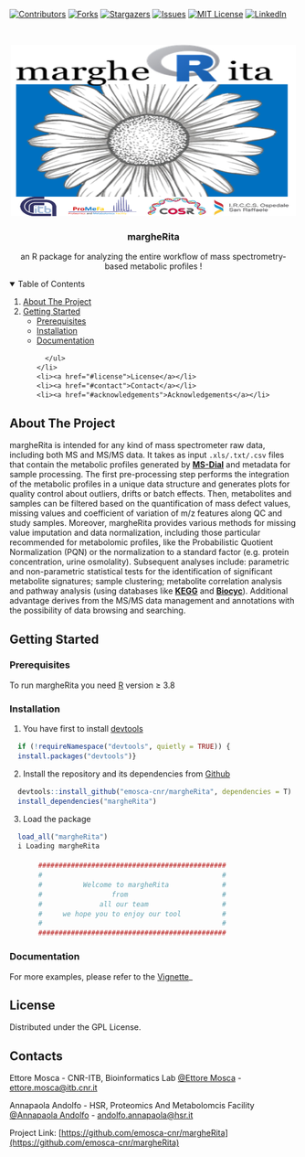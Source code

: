 
[![Contributors][contributors-shield]][contributors-url]
[![Forks][forks-shield]][forks-url]
[![Stargazers][stars-shield]][stars-url]
[![Issues][issues-shield]][issues-url]
[![MIT License][license-shield]][license-url]
[![LinkedIn][linkedin-shield]][linkedin-url]



<!-- PROJECT LOGO -->
<br />
<p align="center">
  <a href="https://github.com/emosca-cnr/margheRita">
    <img src="vignettes/images/logo.png" alt="Logo" width="500" height="300">
  </a>

  <h3 align="center"> margheRita </h3>

  <p align="center">
    an R package for analyzing the entire workflow of mass spectrometry-based metabolic profiles !
  </p>
</p>



<!-- TABLE OF CONTENTS -->
<details open="open">
  <summary>Table of Contents</summary>
  <ol>
    <li>
      <a href="#about-the-project">About The Project</a>
    </li>
    <li>
      <a href="#Getting Started">Getting Started</a>
      <ul>
        <li><a href="#Prerequisites">Prerequisites</a></li>
        <li><a href="#Installation">Installation</a></li>
        <li><a href="#Installation">Documentation</a></li>

      </ul>
    </li>
    <li><a href="#license">License</a></li>
    <li><a href="#contact">Contact</a></li>
    <li><a href="#acknowledgements">Acknowledgements</a></li>
  </ol>
</details>



<!-- ABOUT THE PROJECT -->
## About The Project

margheRita is intended for any kind of mass spectrometer raw data, including both MS and MS/MS data. It takes as input `.xls/.txt/.csv` files that contain the metabolic profiles generated by **[MS-Dial](http://prime.psc.riken.jp/compms/msdial/main.html)** and metadata for sample processing. The first pre-processing step performs the integration of the metabolic profiles in a unique data structure and generates plots for quality control about outliers, drifts or batch effects. Then, metabolites and samples can be filtered based on the quantification of mass defect values, missing values and coefficient of variation of m/z features along QC and study samples. Moreover, margheRita provides various methods for missing value imputation and data normalization, including those particular recommended for metabolomic profiles, like the Probabilistic Quotient Normalization (PQN) or the normalization to a standard factor (e.g. protein concentration, urine osmolality). Subsequent analyses include: parametric and non-parametric statistical tests for the identification of significant metabolite signatures; sample clustering; metabolite correlation analysis and pathway analysis (using databases like **[KEGG](https://www.genome.jp/kegg/)** and **[Biocyc](https://biocyc.org)**). Additional advantage derives from the MS/MS data management and annotations with the possibility of data browsing and searching.


<!-- GETTING STARTED -->
## Getting Started

### Prerequisites

To run margheRita you need [R](https://www.r-project.org/) version $\ge$ 3.8

### Installation

1. You have first to install [devtools](https://cran.r-project.org/web/packages/devtools/index.html)

  ```r
    if (!requireNamespace("devtools", quietly = TRUE)) {
    install.packages("devtools")}
  ```
2. Install the repository and its dependencies from [Github](https://github.com/emosca-cnr/margheRita)

  ```r
    devtools::install_github("emosca-cnr/margheRita", dependencies = T)
    install_dependencies("margheRita")
  ```
3. Load the package

  ```r
    load_all("margheRita")
    i Loading margheRita

         ##############################################
         #                                            #
         #          Welcome to margheRita             #
         #                 from                       #
         #              all our team                  #
         #     we hope you to enjoy our tool          #
         #                                            #
         ##############################################
  ```

### Documentation

For more examples, please refer to the [Vignette](https://github.com/emosca-cnr/margheRita.git)_


<!-- LICENSE -->
## License

Distributed under the GPL License.


<!-- CONTACT -->
## Contacts

Ettore Mosca - CNR-ITB, Bioinformatics Lab  [@Ettore Mosca](https://www.researchgate.net/profile/Ettore-Mosca) - ettore.mosca@itb.cnr.it

Annapaola Andolfo - HSR, Proteomics And Metabolomcis Facility [@Annapaola Andolfo](https://www.researchgate.net/profile/Annapaola-Andolfo) - andolfo.annapaola@hsr.it

Project Link: [https://github.com/emosca-cnr/margheRita](https://github.com/emosca-cnr/margheRita)


<!-- MARKDOWN LINKS & IMAGES -->
<!-- https://www.markdownguide.org/basic-syntax/#reference-style-links -->
[contributors-shield]: https://img.shields.io/github/contributors/othneildrew/Best-README-Template.svg?style=for-the-badge
[contributors-url]: https://github.com/othneildrew/Best-README-Template/graphs/contributors
[forks-shield]: https://img.shields.io/github/forks/othneildrew/Best-README-Template.svg?style=for-the-badge
[forks-url]: https://github.com/othneildrew/Best-README-Template/network/members
[stars-shield]: https://img.shields.io/github/stars/othneildrew/Best-README-Template.svg?style=for-the-badge
[stars-url]: https://github.com/othneildrew/Best-README-Template/stargazers
[issues-shield]: https://img.shields.io/github/issues/othneildrew/Best-README-Template.svg?style=for-the-badge
[issues-url]: https://github.com/othneildrew/Best-README-Template/issues
[license-shield]: https://img.shields.io/github/license/othneildrew/Best-README-Template.svg?style=for-the-badge
[license-url]: https://github.com/othneildrew/Best-README-Template/blob/master/LICENSE.txt
[linkedin-shield]: https://img.shields.io/badge/-LinkedIn-black.svg?style=for-the-badge&logo=linkedin&colorB=555
[linkedin-url]: https://linkedin.com/in/othneildrew
[product-screenshot]: images/screenshot.png
